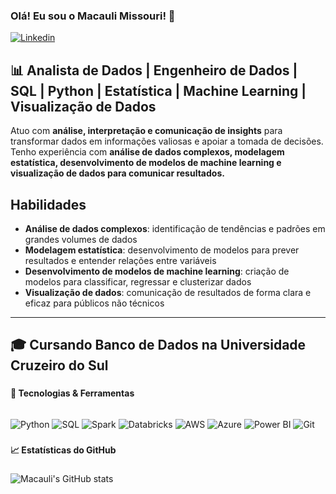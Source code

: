 ### Olá! Eu sou o Macauli Missouri! 🚀  

[![Linkedin](https://img.shields.io/badge/LinkedIn-0077B5?style=for-the-badge&logo=linkedin&logoColor=white)](https://www.linkedin.com/in/macauli-missouri-3ab2a6272/)  


## 📊 Analista de Dados | Engenheiro de Dados | SQL | Python | Estatística | Machine Learning | Visualização de Dados

Atuo com **análise, interpretação e comunicação de insights** para transformar dados em informações valiosas e apoiar a tomada de decisões. Tenho experiência com **análise de dados complexos, modelagem estatística, desenvolvimento de modelos de machine learning e visualização de dados para comunicar resultados.**

## Habilidades

* **Análise de dados complexos**: identificação de tendências e padrões em grandes volumes de dados
* **Modelagem estatística**: desenvolvimento de modelos para prever resultados e entender relações entre variáveis
* **Desenvolvimento de modelos de machine learning**: criação de modelos para classificar, regressar e clusterizar dados
* **Visualização de dados**: comunicação de resultados de forma clara e eficaz para públicos não técnicos



---
🎓 **Cursando Banco de Dados na Universidade Cruzeiro do Sul**  
---
###

**📌 Tecnologias & Ferramentas**
<div style="display: inline_block"><br/> <img align="center" alt="Python" src="https://img.shields.io/badge/Python-3776AB?style=for-the-badge&logo=python&logoColor=white"/> <img align="center" alt="SQL" src="https://img.shields.io/badge/SQL-CC2927?style=for-the-badge&logo=microsoft-sql-server&logoColor=white"/> <img align="center" alt="Spark" src="https://img.shields.io/badge/Apache%20Spark-FDEE21?style=for-the-badge&logo=apachespark&logoColor=black"/> <img align="center" alt="Databricks" src="https://img.shields.io/badge/Databricks-FF3621?style=for-the-badge&logo=databricks&logoColor=white"/> <img align="center" alt="AWS" src="https://img.shields.io/badge/AWS-232F3E?style=for-the-badge&logo=amazon-aws&logoColor=white"/> <img align="center" alt="Azure" src="https://img.shields.io/badge/Azure-0078D4?style=for-the-badge&logo=microsoft-azure&logoColor=white"/> <img align="center" alt="Power BI" src="https://img.shields.io/badge/PowerBI-F2C811?style=for-the-badge&logo=powerbi&logoColor=black"/> <img align="center" alt="Git" src="https://img.shields.io/badge/Git-F05032?style=for-the-badge&logo=git&logoColor=white"/> </div>


###
**📈 Estatísticas do GitHub**
###
![Macauli's GitHub stats](https://github-readme-stats.vercel.app/api?username=macauli10&theme=algolia&show_icons=true)
